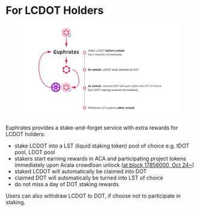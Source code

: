# For LCDOT Holders

<figure><img src="../.gitbook/assets/Screenshot 2023-09-07 at 11.52.38 AM.png" alt=""><figcaption></figcaption></figure>

Euphrates provides a stake-and-forget service with extra rewards for LCDOT holders:

* stake LCDOT into a LST (liquid staking token) pool of choice e.g. tDOT pool, LDOT pool
* stakers start earning rewards in ACA and participating project tokens immediately upon Acala crowdloan unlock ([at block 17856000, Oct 24\~](https://polkadot.subscan.io/block/17856000))
* staked LCDOT will automatically be claimed into DOT
* claimed DOT will automatically be turned into LST of choice
* do not miss a day of DOT staking rewards

Users can also withdraw LCDOT to DOT, if choose not to participate in staking.
